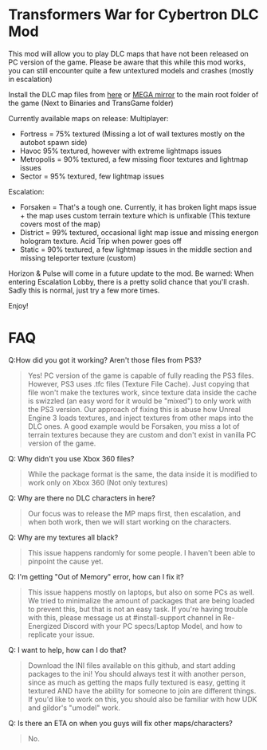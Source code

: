 # Transformers War for Cybertron DLC Mod
This mod will allow you to play DLC maps that have not been released on PC version of the game.
Please be aware that this while this mod works, you can still encounter quite a few untextured models and crashes (mostly in escalation)


Install the DLC map files from [here](https://drive.google.com/file/d/1nqlkxXJ50riieCMa9yad_K_-hbp2gCiv/view?usp=sharing) or [MEGA mirror](https://mega.nz/file/4sUzHLIS#TcCOlKptXSwNMQsspLNLJNQtGddTHc3sJjSHzONbkGg) to the main root folder of the game (Next to Binaries and TransGame folder)

Currently available maps on release:
Multiplayer:
- Fortress = 75% textured (Missing a lot of wall textures mostly on the autobot spawn side)
- Havoc 95% textured, however with extreme lightmaps issues
- Metropolis = 90% textured, a few missing floor textures and lightmap issues
- Sector = 95% textured, few lightmap issues

Escalation:
- Forsaken = That's a tough one. Currently, it has broken light maps issue + the map uses custom terrain texture which is unfixable (This texture covers most of the map)
- District = 99% textured, occasional light map issue and missing energon hologram texture. Acid Trip when power goes off
- Static = 90% textured, a few lightmap issues in the middle section and missing teleporter texture (custom)


Horizon & Pulse will come in a future update to the mod.
Be warned: When entering Escalation Lobby, there is a pretty solid chance that you'll crash. Sadly this is normal, just try a few more times.

Enjoy!

#  FAQ

Q:How did you got it working? Aren't those files from PS3?
> Yes! PC version of the game is capable of fully reading the PS3 files. However, PS3 uses .tfc files (Texture File Cache). Just copying that file won't make the textures work, since texture data inside the cache is swizzled (an easy word for it would be "mixed") to only work with the PS3 version.
Our approach of fixing this is abuse how Unreal Engine 3 loads textures, and inject textures from other maps into the DLC ones. A good example would be Forsaken, you miss a lot of terrain textures because they are custom and don't exist in vanilla PC version of the game.

Q: Why didn't you use Xbox 360 files?
> While the package format is the same, the data inside it is modified to work only on Xbox 360 (Not only textures)

Q: Why are there no DLC characters in here?
> Our focus was to release the MP maps first, then escalation, and when both work, then we will start working on the characters.

Q: Why are my textures all black?
> This issue happens randomly for some people. I haven't been able to pinpoint the cause yet.

Q: I'm getting "Out of Memory" error, how can I fix it?
> This issue happens mostly on laptops, but also on some PCs as well. We tried to minimalize the amount of packages that are being loaded to prevent this, but that is not an easy task. If you're having trouble with this, please message us at #install-support channel in Re-Energized Discord with your PC specs/Laptop Model, and how to replicate your issue.

Q: I want to help, how can I do that?
> Download the INI files available on this github, and start adding packages to the ini! You should always test it with another person, since as much as getting the maps fully textured is easy, getting it textured AND have the ability for someone to join are different things. If you'd like to work on this, you should also be familiar with how UDK and gildor's "umodel" work.

Q: Is there an ETA on when you guys will fix other maps/characters?
> No.
